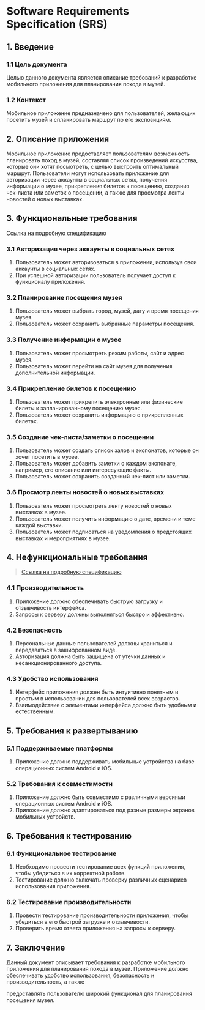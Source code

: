 # Software Requirements Specification (SRS)

## 1. Введение
### 1.1 Цель документа
Целью данного документа является описание требований к разработке мобильного приложения для планирования похода в музей.

### 1.2 Контекст
Мобильное приложение предназначено для пользователей, желающих посетить музей и спланировать маршрут по его экспозициям.

## 2. Описание приложения
Мобильное приложение предоставляет пользователям возможность планировать поход в музей, составляя список произведений искусства, которые они хотят посмотреть, с целью выстроить оптимальный маршрут. Пользователи могут использовать приложение для авторизации через аккаунты в социальных сетях, получения информации о музее, прикрепления билетов к посещению, создания чек-листа или заметок о посещении, а также для просмотра ленты новостей о новых выставках.

## 3. Функциональные требования
[Ссылка на подробную спецификацию](functional-reqs.md)

### 3.1 Авторизация через аккаунты в социальных сетях
1. Пользователь может авторизоваться в приложении, используя свои аккаунты в социальных сетях.
2. При успешной авторизации пользователь получает доступ к функционалу приложения.

### 3.2 Планирование посещения музея
1. Пользователь может выбрать город, музей, дату и время посещения музея.
2. Пользователь может сохранить выбранные параметры посещения.

### 3.3 Получение информации о музее
1. Пользователь может просмотреть режим работы, сайт и адрес музея.
2. Пользователь может перейти на сайт музея для получения дополнительной информации.

### 3.4 Прикрепление билетов к посещению
1. Пользователь может прикрепить электронные или физические билеты к запланированному посещению музея.
2. Пользователь может сохранить информацию о прикрепленных билетах.

### 3.5 Создание чек-листа/заметки о посещении
1. Пользователь может создать список залов и экспонатов, которые он хочет посетить в музее.
2. Пользователь может добавить заметки о каждом экспонате, например, его описание или интересующие факты.
3. Пользователь может сохранить созданный чек-лист или заметки.

### 3.6 Просмотр ленты новостей о новых выставках
1. Пользователь может просмотреть ленту новостей о новых выставках в музее.
2. Пользователь может получить информацию о дате, времени и теме каждой выставки.
3. Пользователь может подписаться на уведомления о предстоящих выставках и мероприятиях в музее.

## 4. Нефункциональные требования
> [Ссылка на подробную спецификацию](non-functional-reqs.md)

### 4.1 Производительность
1. Приложение должно обеспечивать быструю загрузку и отзывчивость интерфейса.
2. Запросы к серверу должны выполняться быстро и эффективно.

### 4.2 Безопасность
1. Персональные данные пользователей должны храниться и передаваться в зашифрованном виде.
2. Авторизация должна быть защищена от утечки данных и несанкционированного доступа.

### 4.3 Удобство использования
1. Интерфейс приложения должен быть интуитивно понятным и простым в использовании для пользователей всех возрастов.
2. Взаимодействие с элементами интерфейса должно быть удобным и естественным.

## 5. Требования к развертыванию
### 5.1 Поддерживаемые платформы
1. Приложение должно поддерживать мобильные устройства на базе операционных систем Android и iOS.

### 5.2 Требования к совместимости
1. Приложение должно быть совместимо с различными версиями операционных систем Android и iOS.
2. Приложение должно адаптироваться под разные размеры экранов мобильных устройств.

## 6. Требования к тестированию
### 6.1 Функциональное тестирование
1. Необходимо провести тестирование всех функций приложения, чтобы убедиться в их корректной работе.
2. Тестирование должно включать проверку различных сценариев использования приложения.

### 6.2 Тестирование производительности
1. Провести тестирование производительности приложения, чтобы убедиться в его быстрой загрузке и отзывчивости.
2. Проверить время ответа приложения на запросы к серверу.

## 7. Заключение
Данный документ описывает требования к разработке мобильного приложения для планирования похода в музей. Приложение должно обеспечивать удобство использования, безопасность и производительность, а также

предоставлять пользователю широкий функционал для планирования посещения музея.
